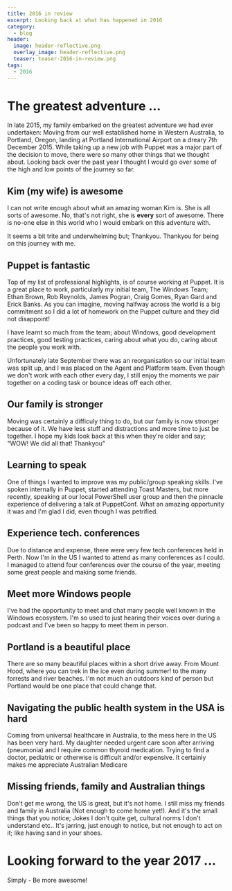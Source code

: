 ```yaml
---
title: 2016 in review
excerpt: Looking back at what has happened in 2016
category:
  - blog
header:
  image: header-reflective.png
  overlay_image: header-reflective.png
  teaser: teaser-2016-in-review.png
tags:
  - 2016
---
```


# The greatest adventure ...

In late 2015, my family embarked on the greatest adventure we had ever undertaken: Moving from our well established home in Western Australia, to Portland, Oregon, landing at Portland International Airport on a dreary 7th December 2015.  While taking up a new job with Puppet was a major part of the decision to move, there were so many other things that we thought about.  Looking back over the past year I thought I would go over some of the high and low points of the journey so far.


## Kim (my wife) is awesome

I can not write enough about what an amazing woman Kim is.  She is all sorts of awesome.  No, that's not right, she is **every** sort of awesome.  There is no-one else in this world who I would embark on this adventure with.

It seems a bit trite and underwhelming but; Thankyou.  Thankyou for being on this journey with me.


## Puppet is fantastic

Top of my list of professional highlights, is of course working at Puppet.  It is a great place to work, particularly my initial team, The Windows Team; Ethan Brown, Rob Reynolds, James Pogran, Craig Gomes, Ryan Gard and Erick Banks.  As you can imagine, moving halfway across the world is a big commitment so I did a lot of homework on the Puppet culture and they did not disappoint!

I have learnt so much from the team; about Windows, good development practices, good testing practices, caring about what you do, caring about the people you work with.

Unfortunately late September there was an reorganisation so our initial team was split up, and I was placed on the Agent and Platform team.  Even though we don't work with each other every day, I still enjoy the moments we pair together on a coding task or bounce ideas off each other.


## Our family is stronger

Moving was certainly a difficuly thing to do, but our family is now stronger because of it.  We have less stuff and distractions and more time to just be together.  I hope my kids look back at this when they're older and say; "WOW! We did all that! Thankyou"


## Learning to speak

One of things I wanted to improve was my public/group speaking skills.  I've spoken internally in Puppet, started attending Toast Masters, but more recently, speaking at our local PowerShell user group and then the pinnacle experience of delivering a talk at PuppetConf.  What an amazing opportunity it was and I'm glad I did, even though I was petrified.


## Experience tech. conferences

Due to distance and expense, there were very few tech conferences held in Perth.  Now I'm in the US I wanted to attend as many conferences as I could.  I managed to attend four conferences over the course of the year, meeting some great people and making some friends.  


## Meet more Windows people

I've had the opportunity to meet and chat many people well known in the Windows ecosystem.  I'm so used to just hearing their voices over during a podcast and I've been so happy to meet them in person.


## Portland is a beautiful place

There are so many beautiful places within a short drive away.  From Mount Hood, where you can trek in the ice even during summer! to the many forrests and river beaches.  I'm not much an outdoors kind of person but Portland would be one place that could change that.


## Navigating the public health system in the USA is hard

Coming from universal healthcare in Australia, to the mess here in the US has been very hard.  My daughter needed urgent care soon after arriving (pneumonia) and I require common thyroid medication.  Trying to find a doctor, pediatric or otherwise is difficult and/or expensive.  It certainly makes me appreciate Australian Medicare


## Missing friends, family and Australian things

Don't get me wrong, the US is great, but it's not home.  I still miss my friends and family in Australia (Not enough to come home yet!).  And it's the small things that you notice; Jokes I don't quite get, cultural norms I don't understand etc..  It's jarring, just enough to notice, but not enough to act on it; like having sand in your shoes.


# Looking forward to the year 2017 ...

Simply - Be more awesome!
